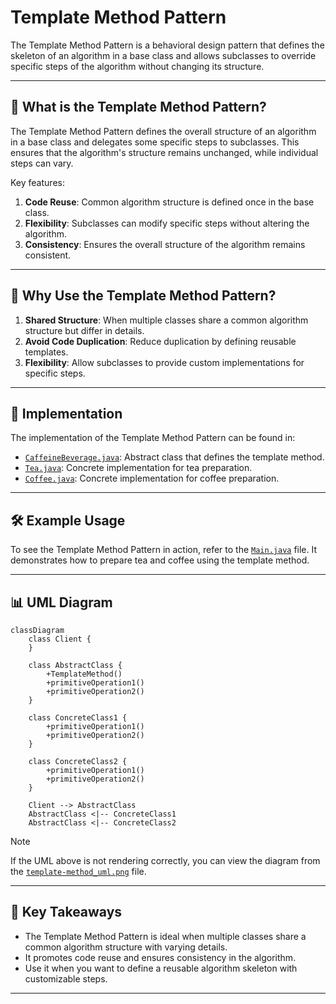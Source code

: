# Template Method Pattern

The Template Method Pattern is a behavioral design pattern that defines the skeleton of an algorithm in a base class and allows subclasses to override specific steps of the algorithm without changing its structure.

---

## 📖 What is the Template Method Pattern?

The Template Method Pattern defines the overall structure of an algorithm in a base class and delegates some specific steps to subclasses. This ensures that the algorithm's structure remains unchanged, while individual steps can vary.

Key features:
1. **Code Reuse**: Common algorithm structure is defined once in the base class.
2. **Flexibility**: Subclasses can modify specific steps without altering the algorithm.
3. **Consistency**: Ensures the overall structure of the algorithm remains consistent.

---

## 🤔 Why Use the Template Method Pattern?

1. **Shared Structure**: When multiple classes share a common algorithm structure but differ in details.
2. **Avoid Code Duplication**: Reduce duplication by defining reusable templates.
3. **Flexibility**: Allow subclasses to provide custom implementations for specific steps.

---

## 🔧 Implementation

The implementation of the Template Method Pattern can be found in:
- [`CaffeineBeverage.java`](./CaffeineBeverage.java): Abstract class that defines the template method.
- [`Tea.java`](./Tea.java): Concrete implementation for tea preparation.
- [`Coffee.java`](./Coffee.java): Concrete implementation for coffee preparation.

---

## 🛠️ Example Usage

To see the Template Method Pattern in action, refer to the [`Main.java`](./Main.java) file. It demonstrates how to prepare tea and coffee using the template method.

---

## 📊 UML Diagram

```mermaid
classDiagram
    class Client {
    }

    class AbstractClass {
        +TemplateMethod()
        +primitiveOperation1()
        +primitiveOperation2()
    }

    class ConcreteClass1 {
        +primitiveOperation1()
        +primitiveOperation2()
    }

    class ConcreteClass2 {
        +primitiveOperation1()
        +primitiveOperation2()
    }

    Client --> AbstractClass
    AbstractClass <|-- ConcreteClass1
    AbstractClass <|-- ConcreteClass2

```
> [!NOTE]
> If the UML above is not rendering correctly, you can view the diagram from the [`template-method_uml.png`](./template-method_uml.png) file.

---

## 📝 Key Takeaways

- The Template Method Pattern is ideal when multiple classes share a common algorithm structure with varying details.
- It promotes code reuse and ensures consistency in the algorithm.
- Use it when you want to define a reusable algorithm skeleton with customizable steps.

---
